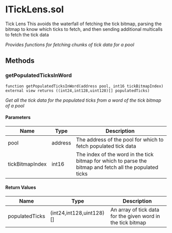 
# ITickLens.sol

    
Tick Lens
This avoids the waterfall of fetching the tick bitmap, parsing the bitmap to know which ticks to fetch, and then sending additional multicalls to fetch the tick data

    
*Provides functions for fetching chunks of tick data for a pool*
## Methods
### getPopulatedTicksInWord
```solidity
function getPopulatedTicksInWord(address pool, int16 tickBitmapIndex) external view returns ((int24,int128,uint128)[] populatedTicks)
```

            

            
*Get all the tick data for the populated ticks from a word of the tick bitmap of a pool*
#### Parameters

| Name | Type | Description |
|---|---|---|
| pool | address | The address of the pool for which to fetch populated tick data |
| tickBitmapIndex | int16 | The index of the word in the tick bitmap for which to parse the bitmap and fetch all the populated ticks |

#### Return Values

| Name | Type | Description |
|---|---|---|
| populatedTicks | (int24,int128,uint128)[] | An array of tick data for the given word in the tick bitmap |


